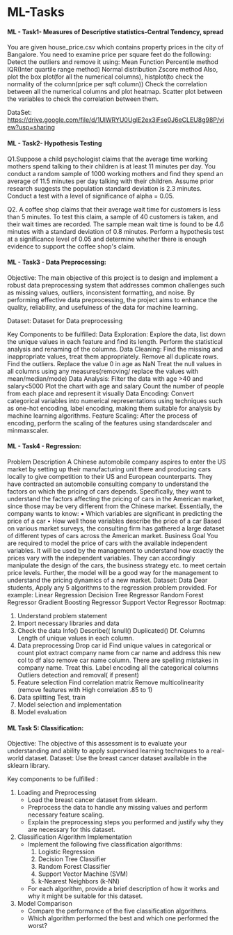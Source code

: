 # ML-Tasks

#### ML - Task1- Measures of Descriptive statistics-Central Tendency, spread
You are given house_price.csv which contains property prices in the city of Bangalore. You need to examine price per square feet do the following:
Detect the outliers and remove it using:
Mean Function
Percentile method
IQR(Inter quartile range method)
Normal distribution
Zscore method
Also, plot the box plot(for all the numerical columns), histplot(to check the normality of the column(price per sqft column))
Check the correlation between all the numerical columns and plot heatmap.
Scatter plot between the variables to check the correlation between them.

DataSet: https://drive.google.com/file/d/1UlWRYU0UglE2ex3iFse0J6eCLEU8g98P/view?usp=sharing

#### ML - Task2- Hypothesis Testing

Q1.Suppose a child psychologist claims that the average time working mothers spend talking to their children is at least 11 minutes per day. You conduct a random sample of 1000 working mothers and find they spend an average of 11.5 minutes per day talking with their children. Assume prior research suggests the population standard deviation is 2.3 minutes. Conduct a test with a level of significance of alpha = 0.05.

Q2. A coffee shop claims that their average wait time for customers is less than 5 minutes. To test this claim, a sample of 40 customers is taken, and their wait times are recorded. The sample mean wait time is found to be 4.6 minutes with a standard deviation of 0.8 minutes. Perform a hypothesis test at a significance level of 0.05 and determine whether there is enough evidence to support the coffee shop's claim.

#### ML - Task3 - Data Preprocessing:

Objective:
 The main objective of this project is to design and implement a robust data preprocessing system that addresses common challenges such as missing values, outliers, inconsistent formatting, and noise. By performing effective data preprocessing, the project aims to enhance the quality, reliability, and usefulness of the data for machine learning.
 
Dataset:     Dataset for Data preprocessing

Key Components to be fulfilled:
Data Exploration:   Explore the data, list down the unique values in each feature and find its length. Perform the statistical analysis and renaming of the columns.
Data Cleaning:  Find the missing and inappropriate values, treat them appropriately. Remove all duplicate rows. Find the outliers.
Replace the value 0 in age as NaN
Treat the null values in all columns using any measures(removing/ replace the values with mean/median/mode)
Data Analysis: Filter the data with age >40 and salary<5000
Plot the chart with age and salary
Count the number of people from each place and represent it visually
Data Encoding: Convert categorical variables into numerical representations using techniques such as one-hot encoding, label encoding, making them suitable for analysis by machine learning algorithms.
Feature Scaling: After the process of encoding, perform the scaling of the features using standardscaler and minmaxscaler.

#### ML - Task4 - Regression:

Problem Description
A Chinese automobile company aspires to enter the US market by setting up their manufacturing unit there and producing cars locally to give competition to their US and European counterparts. They have contracted an automobile consulting company to understand the factors on which the pricing of cars depends. Specifically, they want to understand the factors affecting the pricing of cars in the American market, since those may be very different from the Chinese market. Essentially, the company wants to know:
• Which variables are significant in predicting the price of a car
• How well those variables describe the price of a car
Based on various market surveys, the consulting firm has gathered a large dataset of different types of cars across the American market.
Business Goal
You are required to model the price of cars with the available independent variables. It will be used by the management to understand how exactly the prices vary with the independent variables. They can accordingly manipulate the design of the cars, the business strategy etc. to meet certain price levels. Further, the model will be a good way for the management to
understand the pricing dynamics of a new market.
Dataset:  Data
Dear students,
Apply any 5 algorithms to the regression problem provided.
For example:
Linear Regression
Decision Tree Regressor
Random Forest Regressor
Gradient Boosting Regressor
Support Vector Regressor
Rootmap:
1. Understand problem statement
2. Import necessary libraries and data
3.  Check the data
Info()
Describe((
Isnull()
Duplicated()
Df. Columns
Length of unique values in each column.
4. Data preprocessing
Drop car id
Find unique values in categorical or count plot
extract company name from car name and address this new col to df also remove car name column.
There are spelling mistakes in company name. Treat this.
Label encoding all the categorical columns
Outliers detection and removal( if present)
5. Feature selection
Find correlation matrix
Remove multicolinearity (remove features with High correlation .85 to 1)
6. Data splitting
Test, train
7. Model selection and implementation
8. Model evaluation

#### ML Task 5: Classification:

Objective:
The objective of this assessment is to evaluate your understanding and ability to apply supervised learning techniques to a real-world dataset.
Dataset:
Use the breast cancer dataset available in the sklearn library.

Key components to be fulfilled :
1. Loading and Preprocessing
   - Load the breast cancer dataset from sklearn.
   - Preprocess the data to handle any missing values and perform necessary feature scaling.
   - Explain the preprocessing steps you performed and justify why they are necessary for this dataset.
2. Classification Algorithm Implementation
   - Implement the following five classification algorithms:
     1. Logistic Regression
     2. Decision Tree Classifier
     3. Random Forest Classifier
     4. Support Vector Machine (SVM)
     5. k-Nearest Neighbors (k-NN)
   - For each algorithm, provide a brief description of how it works and why it might be suitable for this dataset.
3. Model Comparison
   - Compare the performance of the five classification algorithms.
   - Which algorithm performed the best and which one performed the worst?
